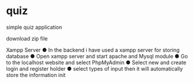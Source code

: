 # quiz
simple quiz application

download zip file

Xampp Server 
● In the backend i have used a xampp server for storing database 
● Open xampp server and start apache and Mysql module 
● Go to the localhost website and select PhpMyAdmin
● Select new and create login and register holder 
● select types of input then it will automatically store the information init
